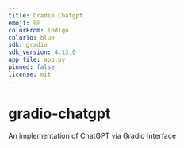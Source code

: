 ```yaml
---
title: Gradio Chatgpt
emoji: 🐱
colorFrom: indigo
colorTo: blue
sdk: gradio
sdk_version: 4.13.0
app_file: app.py
pinned: false
license: mit
---
```


# gradio-chatgpt
An implementation of ChatGPT via Gradio Interface

